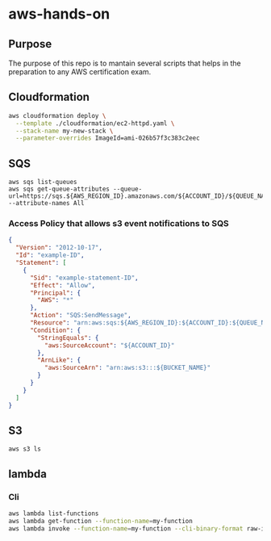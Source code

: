 # aws-hands-on

## Purpose 

The purpose of this repo is to mantain several scripts that helps in the preparation to any AWS certification exam.

## Cloudformation

```bash
aws cloudformation deploy \
  --template ./cloudformation/ec2-httpd.yaml \
  --stack-name my-new-stack \
  --parameter-overrides ImageId=ami-026b57f3c383c2eec
```

## SQS

```
aws sqs list-queues
aws sqs get-queue-attributes --queue-url=https://sqs.${AWS_REGION_ID}.amazonaws.com/${ACCOUNT_ID}/${QUEUE_NAME}  --attribute-names All
```

### Access Policy that allows s3 event notifications to SQS

```json
{
  "Version": "2012-10-17",
  "Id": "example-ID",
  "Statement": [
    {
      "Sid": "example-statement-ID",
      "Effect": "Allow",
      "Principal": {
        "AWS": "*"
      },
      "Action": "SQS:SendMessage",
      "Resource": "arn:aws:sqs:${AWS_REGION_ID}:${ACCOUNT_ID}:${QUEUE_NAME}",
      "Condition": {
        "StringEquals": {
          "aws:SourceAccount": "${ACCOUNT_ID}"
        },
        "ArnLike": {
          "aws:SourceArn": "arn:aws:s3:::${BUCKET_NAME}"
        }
      }
    }
  ]
}
```

## S3

```
aws s3 ls
```

## lambda

### Cli
```bash
aws lambda list-functions
aws lambda get-function --function-name=my-function
aws lambda invoke --function-name=my-function --cli-binary-format raw-in-base64-out --payload='{"key1":"ssss","key2":"dos","key3":"tresss"}' temp.json
```
